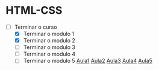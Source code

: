 # HTML-CSS
 
- [ ] Terminar o curso
    - [X] Terminar o modulo 1
    - [X] Terminar o modulo 2
    - [ ] Terminar o modulo 3
    - [ ] Terminar o modulo 4
    - [ ] Terminar o modulo 5
<a href="https://guilherme-barreto.github.io/HTML-CSS/Aula1/">Aula1</a>
<a href="https://guilherme-barreto.github.io/HTML-CSS/Aula2/">Aula2</a>
<a href="https://guilherme-barreto.github.io/HTML-CSS/Aula3/">Aula3</a>
<a href="https://guilherme-barreto.github.io/HTML-CSS/Aula4/">Aula4</a>
<a href="https://guilherme-barreto.github.io/HTML-CSS/Aula5/">Aula5</a>